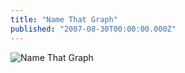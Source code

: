 ```yaml
---
title: "Name That Graph"
published: "2007-08-30T00:00:00.000Z"
---
```


![Name That Graph](/images/posts/20070830/graph.png)